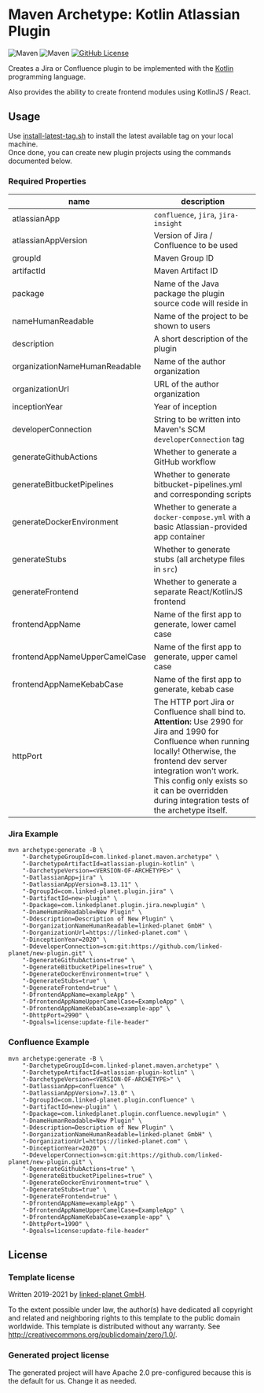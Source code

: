 # Maven Archetype: Kotlin Atlassian Plugin

![Maven](https://github.com/linked-planet/atlassian-plugin-kotlin/workflows/Jira/badge.svg)
![Maven](https://github.com/linked-planet/atlassian-plugin-kotlin/workflows/Confluence/badge.svg)
[![GitHub License](https://img.shields.io/badge/license-CC0%201.0%20Universal-blue.svg?style=flat)](https://creativecommons.org/publicdomain/zero/1.0/legalcode)

Creates a Jira or Confluence plugin to be implemented with the
[Kotlin](https://kotlinlang.org/) programming language.

Also provides the ability to create frontend modules using KotlinJS / React.

## Usage

Use [install-latest-tag.sh](install-latest-tag.sh) to install the latest available tag on your local machine.  
Once done, you can create new plugin projects using the commands documented below.

### Required Properties

| name | description |
| ---- | ----------- |
| atlassianApp | `confluence`, `jira`, `jira-insight` |
| atlassianAppVersion | Version of Jira / Confluence to be used |
| groupId | Maven Group ID |
| artifactId | Maven Artifact ID |
| package | Name of the Java package the plugin source code will reside in |
| nameHumanReadable | Name of the project to be shown to users |
| description | A short description of the plugin |
| organizationNameHumanReadable | Name of the author organization |
| organizationUrl | URL of the author organization |
| inceptionYear | Year of inception |
| developerConnection | String to be written into Maven's SCM `developerConnection` tag |
| generateGithubActions | Whether to generate a GitHub workflow |
| generateBitbucketPipelines | Whether to generate bitbucket-pipelines.yml and corresponding scripts |
| generateDockerEnvironment | Whether to generate a `docker-compose.yml` with a basic Atlassian-provided app container |
| generateStubs | Whether to generate stubs (all archetype files in `src`) |
| generateFrontend | Whether to generate a separate React/KotlinJS frontend  |
| frontendAppName | Name of the first app to generate, lower camel case |
| frontendAppNameUpperCamelCase | Name of the first app to generate, upper camel case |
| frontendAppNameKebabCase | Name of the first app to generate, kebab case |
| httpPort | The HTTP port Jira or Confluence shall bind to. **Attention:** Use 2990 for Jira and 1990 for Confluence when running locally! Otherwise, the frontend dev server integration won't work. This config only exists so it can be overridden during integration tests of the archetype itself. |

### Jira Example

```
mvn archetype:generate -B \
    "-DarchetypeGroupId=com.linked-planet.maven.archetype" \
    "-DarchetypeArtifactId=atlassian-plugin-kotlin" \
    "-DarchetypeVersion=<VERSION-OF-ARCHETYPE>" \
    "-DatlassianApp=jira" \
    "-DatlassianAppVersion=8.13.11" \
    "-DgroupId=com.linked-planet.plugin.jira" \
    "-DartifactId=new-plugin" \
    "-Dpackage=com.linkedplanet.plugin.jira.newplugin" \
    "-DnameHumanReadable=New Plugin" \
    "-Ddescription=Description of New Plugin" \
    "-DorganizationNameHumanReadable=linked-planet GmbH" \
    "-DorganizationUrl=https://linked-planet.com" \
    "-DinceptionYear=2020" \
    "-DdeveloperConnection=scm:git:https://github.com/linked-planet/new-plugin.git" \
    "-DgenerateGithubActions=true" \
    "-DgenerateBitbucketPipelines=true" \
    "-DgenerateDockerEnvironment=true" \
    "-DgenerateStubs=true" \
    "-DgenerateFrontend=true" \
    "-DfrontendAppName=exampleApp" \
    "-DfrontendAppNameUpperCamelCase=ExampleApp" \
    "-DfrontendAppNameKebabCase=example-app" \
    "-DhttpPort=2990" \
    "-Dgoals=license:update-file-header"
```

### Confluence Example

```
mvn archetype:generate -B \
    "-DarchetypeGroupId=com.linked-planet.maven.archetype" \
    "-DarchetypeArtifactId=atlassian-plugin-kotlin" \
    "-DarchetypeVersion=<VERSION-OF-ARCHETYPE>" \
    "-DatlassianApp=confluence" \
    "-DatlassianAppVersion=7.13.0" \
    "-DgroupId=com.linked-planet.plugin.confluence" \
    "-DartifactId=new-plugin" \
    "-Dpackage=com.linkedplanet.plugin.confluence.newplugin" \
    "-DnameHumanReadable=New Plugin" \
    "-Ddescription=Description of New Plugin" \
    "-DorganizationNameHumanReadable=linked-planet GmbH" \
    "-DorganizationUrl=https://linked-planet.com" \
    "-DinceptionYear=2020" \
    "-DdeveloperConnection=scm:git:https://github.com/linked-planet/new-plugin.git" \
    "-DgenerateGithubActions=true" \
    "-DgenerateBitbucketPipelines=true" \
    "-DgenerateDockerEnvironment=true" \
    "-DgenerateStubs=true" \
    "-DgenerateFrontend=true" \
    "-DfrontendAppName=exampleApp" \
    "-DfrontendAppNameUpperCamelCase=ExampleApp" \
    "-DfrontendAppNameKebabCase=example-app" \
    "-DhttpPort=1990" \
    "-Dgoals=license:update-file-header"
```

## License

### Template license

Written 2019-2021 by [linked-planet GmbH](https://www.linked-planet.com).

To the extent possible under law, the author(s) have dedicated all copyright and related and neighboring rights to this
template to the public domain worldwide. This template is distributed without any warranty.
See <http://creativecommons.org/publicdomain/zero/1.0/>.

### Generated project license

The generated project will have Apache 2.0 pre-configured because this is the default for us. Change it as needed.
